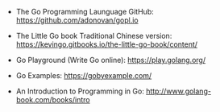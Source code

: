 * The Go Programming Launguage GitHub: https://github.com/adonovan/gopl.io

* The Little Go book Traditional Chinese version: https://kevingo.gitbooks.io/the-little-go-book/content/

* Go Playground (Write Go online): https://play.golang.org/

* Go Examples: https://gobyexample.com/

* An Introduction to Programming in Go: http://www.golang-book.com/books/intro
